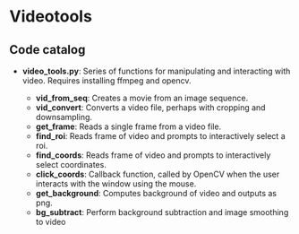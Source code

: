 # Videotools

<!-- ## Overview -->




## Code catalog

- **video_tools.py**: Series of functions for manipulating and interacting with video. Requires installing ffmpeg and opencv.

    - **vid_from_seq**: Creates a movie from an image sequence.
    - **vid_convert**: Converts a video file, perhaps with cropping and downsampling.
    - **get_frame**: Reads a single frame from a video file.
    - **find_roi**: Reads frame of video and prompts to interactively select a roi.
    - **find_coords**: Reads frame of video and prompts to interactively select coordinates.
    - **click_coords**: Callback function, called by OpenCV when the user interacts
    with the window using the mouse.
    - **get_background**: Computes background of video and outputs as png.
    - **bg_subtract**: Perform background subtraction and image smoothing to video